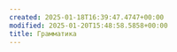 ```yaml
---
created: 2025-01-18T16:39:47.4747+00:00
modified: 2025-01-20T15:48:58.5858+00:00
title: Грамматика
---
```

